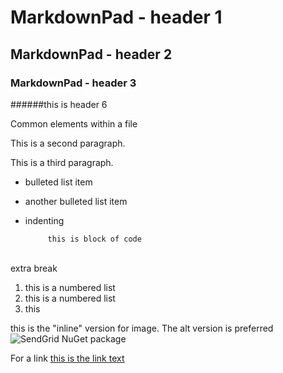# MarkdownPad - header 1
## MarkdownPad - header 2
### MarkdownPad - header 3
######this is header 6

Common elements within a file

This is a second paragraph.

This is a third paragraph.

- bulleted list item
* another bulleted list item
 * indenting

			this is block of code

<br /> extra break

1. this is a numbered list
1. this is a numbered list
2. this


this is the "inline" version for image. The alt version is preferred
![SendGrid NuGet package](../DevCenter/dotNet/Media/sendgrid01.png)

For a link
[this is the link text](http://www.windowsazure.com)

